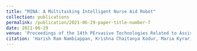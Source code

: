 ```yaml
---
title: "MINA: A Multitasking Intelligent Nurse Aid Robot"
collection: publications
permalink: /publication/2021-06-29-paper-title-number-7
date: 2021-06-29
venue: 'Proceedings of the 14th PErvasive Technologies Related to Assistive Environments Conference'
citation: 'Harish Ram Nambiappan, Krishna Chaitanya Kodur, Maria Kyrarini, Fillia Makedon, and Nicholas Gans. "MINA: A Multitasking Intelligent Nurse Aid Robot." In Proceedings of the 14th PErvasive Technologies Related to Assistive Environments Conference, pp. 266-267. ACM. 2021.'
---
```

